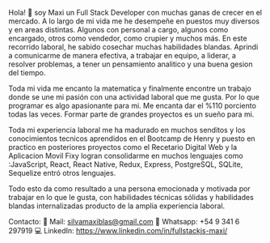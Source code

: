 Hola! 👋 soy Maxi un Full Stack Developer con muchas ganas de crecer en el mercado. A lo largo de mi vida me he desempeñe en puestos muy diversos y en areas distintas. Algunos con personal a cargo, algunos como encargado, otros como vendedor, como crupier y muchos más. En este recorrido laboral, he sabido cosechar muchas habilidades blandas. Aprindi a comunicarme de manera efectiva, a trabajar en equipo, a liderar, a resolver problemas, a tener un pensamiento analitico y una buena gesion del tiempo. 

Toda mi vida me encanto la matematica y finalmente encontre un trabajo donde se une mi pasión con una actividad laboral que me gusta. Por lo que programar es algo apasionante para mi. Me encanta dar el %110 porciento todas las veces. Formar parte de grandes proyectos es un sueño para mi. 

Toda mi experiencia laboral me ha madurado en muchos senditos y los conocimientos tecnicos aprendidos en el Bootcamp de Henry y puesto en practico en posteriores proyectos como el Recetario Digital Web y la Aplicacion Movil Fixy logran consolidarme en muchos lenguajes como :JavaScript, React, React Native, Redux, Express, PostgreSQL, SQLite, Sequelize entró otros lenguajes.

Todo esto da como resultado a una persona emocionada y motivada por trabajar en lo que le gusta, con habilidades técnicas sólidas y habilidades blandas internalizadas producto de la amplia experiencia laboral.

Contacto: 📧 Mail: silvamaxiblas@gmail.com 
          📱 Whatsapp: +54 9 341 6 297919 
          💻 LinkedIn: https://www.linkedin.com/in/fullstackjs-maxi/

